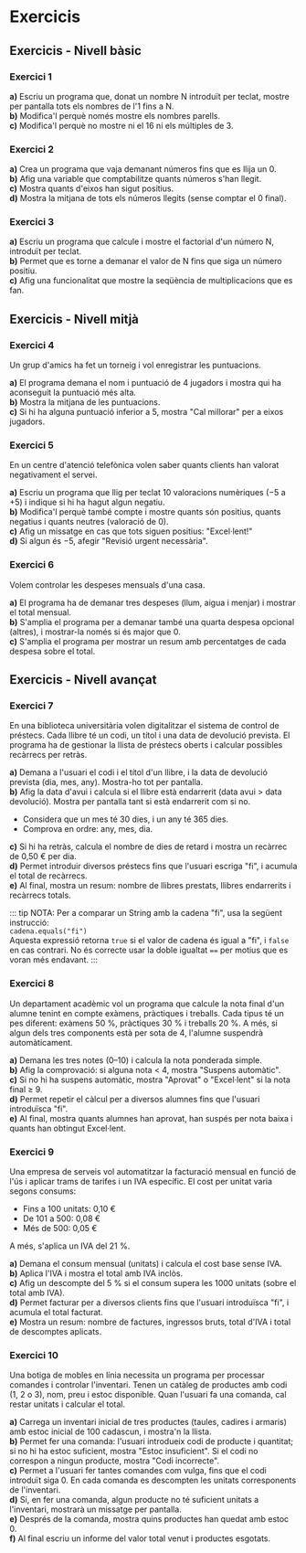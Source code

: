 # Exercicis

## Exercicis - Nivell bàsic

### Exercici 1

**a)** Escriu un programa que, donat un nombre N introduït per teclat, mostre per pantalla tots els nombres de l'1 fins a N.  
**b)** Modifica'l perquè només mostre els nombres parells.  
**c)** Modifica'l perquè no mostre ni el 16 ni els múltiples de 3.

### Exercici 2

**a)** Crea un programa que vaja demanant números fins que es llija un 0.  
**b)** Afig una variable que comptabilitze quants números s'han llegit.  
**c)** Mostra quants d'eixos han sigut positius.  
**d)** Mostra la mitjana de tots els números llegits (sense comptar el 0 final).

### Exercici 3

**a)** Escriu un programa que calcule i mostre el factorial d'un número N, introduït per teclat.  
**b)** Permet que es torne a demanar el valor de N fins que siga un número positiu.  
**c)** Afig una funcionalitat que mostre la seqüència de multiplicacions que es fan.

## Exercicis - Nivell mitjà

### Exercici 4

Un grup d'amics ha fet un torneig i vol enregistrar les puntuacions.

**a)** El programa demana el nom i puntuació de 4 jugadors i mostra qui ha aconseguit la puntuació més alta.  
**b)** Mostra la mitjana de les puntuacions.  
**c)** Si hi ha alguna puntuació inferior a 5, mostra "Cal millorar" per a eixos jugadors.

### Exercici 5

En un centre d'atenció telefònica volen saber quants clients han valorat negativament el servei.

**a)** Escriu un programa que llig per teclat 10 valoracions numèriques (−5 a +5) i indique si hi ha hagut algun negatiu.  
**b)** Modifica'l perquè també compte i mostre quants són positius, quants negatius i quants neutres (valoració de 0).  
**c)** Afig un missatge en cas que tots siguen positius: "Excel·lent!"  
**d)** Si algun és −5, afegir "Revisió urgent necessària".  

### Exercici 6

Volem controlar les despeses mensuals d'una casa.

**a)** El programa ha de demanar tres despeses (llum, aigua i menjar) i mostrar el total mensual.  
**b)** S'amplia el programa per a demanar també una quarta despesa opcional (altres), i mostrar-la només si és major que 0.  
**c)** S'amplia el programa per mostrar un resum amb percentatges de cada despesa sobre el total.  

## Exercicis - Nivell avançat

### Exercici 7

En una biblioteca universitària volen digitalitzar el sistema de control de préstecs. Cada llibre té un codi, un títol i una data de devolució prevista. El programa ha de gestionar la llista de préstecs oberts i calcular possibles recàrrecs per retràs.

**a)** Demana a l'usuari el codi i el títol d'un llibre, i la data de devolució prevista (dia, mes, any). Mostra-ho tot per pantalla.  
**b)** Afig la data d'avui i calcula si el llibre està endarrerit (data avui > data devolució). Mostra per pantalla tant si està endarrerit com si no.  

- Considera que un mes té 30 dies, i un any té 365 dies.
- Comprova en ordre: any, mes, dia.

**c)** Si hi ha retràs, calcula el nombre de dies de retard i mostra un recàrrec de 0,50 € per dia.  
**d)** Permet introduir diversos préstecs fins que l'usuari escriga "fi", i acumula el total de recàrrecs.  
**e)** Al final, mostra un resum: nombre de llibres prestat­s, llibres endarrerits i recàrrecs totals.

::: tip NOTA:
Per a comparar un String amb la cadena "fi", usa la següent instrucció:  
`cadena.equals("fi")`  
Aquesta expressió retorna `true` si el valor de cadena és igual a "fi", i `false` en cas contrari. No és correcte usar la doble igualtat `==` per motius que es voran més endavant.
:::

### Exercici 8

Un departament acadèmic vol un programa que calcule la nota final d'un alumne tenint en compte exàmens, pràctiques i treballs. Cada tipus té un pes diferent: exàmens 50 %, pràctiques 30 % i treballs 20 %. A més, si algun dels tres components està per sota de 4, l'alumne suspendrà automàticament.

**a)** Demana les tres notes (0–10) i calcula la nota ponderada simple.  
**b)** Afig la comprovació: si alguna nota < 4, mostra "Suspens automàtic".  
**c)** Si no hi ha suspens automàtic, mostra "Aprovat" o "Excel·lent" si la nota final ≥ 9.  
**d)** Permet repetir el càlcul per a diversos alumnes fins que l'usuari introduïsca "fi".  
**e)** Al final, mostra quants alumnes han aprovat, han suspés per nota baixa i quants han obtingut Excel·lent.

### Exercici 9

Una empresa de serveis vol automatitzar la facturació mensual en funció de l'ús i aplicar trams de tarifes i un IVA específic. El cost per unitat varia segons consums:

- Fins a 100 unitats: 0,10 €
- De 101 a 500: 0,08 €
- Més de 500: 0,05 €

A més, s'aplica un IVA del 21 %.

**a)** Demana el consum mensual (unitats) i calcula el cost base sense IVA.  
**b)** Aplica l'IVA i mostra el total amb IVA inclòs.  
**c)** Afig un descompte del 5 % si el consum supera les 1000 unitats (sobre el total amb IVA).  
**d)** Permet facturar per a diversos clients fins que l'usuari introduïsca "fi", i acumula el total facturat.  
**e)** Mostra un resum: nombre de factures, ingressos bruts, total d'IVA i total de descomptes aplicats.

### Exercici 10

Una botiga de mobles en línia necessita un programa per processar comandes i controlar l'inventari. Tenen un catàleg de productes amb codi (1, 2 o 3), nom, preu i estoc disponible. Quan l'usuari fa una comanda, cal restar unitats i calcular el total.

**a)** Carrega un inventari inicial de tres productes (taules, cadires i armaris) amb estoc inicial de 100 cadascun, i mostra'n la llista.  
**b)** Permet fer una comanda: l'usuari introdueix codi de producte i quantitat; si no hi ha estoc suficient, mostra "Estoc insuficient". Si el codi no correspon a ningun producte, mostra "Codi incorrecte".  
**c)** Permet a l'usuari fer tantes comandes com vulga, fins que el codi introduït siga 0. En cada comanda es descompten les unitats corresponents de l'inventari.  
**d)** Si, en fer una comanda, algun producte no té suficient unitats a l'inventari, mostrarà un missatge per pantalla.  
**e)** Després de la comanda, mostra quins productes han quedat amb estoc 0.  
**f)** Al final escriu un informe del valor total venut i productes esgotats.


<!--
---

## Exercicis - Nivell bàsic

1. Realitza un programa que mostre per pantalla els 20 primers nombres naturals (1, 2, 3... 20).
2. Realitza un programa que mostre els nombres parells compresos entre l'1 i el 200. Per a això utilitza un comptador i suma de 2 en 2.
3. Realitza un programa que mostre els nombres parells compresos entre l'1 i el 200. Aquesta vegada utilitza un comptador sumant d'1 en 1.
4. Realitza un programa que mostre els números des de l'1 fins a un número N que s'introduirà per teclat.

## Exercicis - Nivell mitjà

5. Realitza un programa que llija un número positiu N i calcule i visualitze la seua factorial N!
Sent el factorial:
0! = 1  
1! = 1  
2! = 2 *1  
3! = 3* 2*1  
N! = N* (N-1) *(N-2)........* 3 *2* 1  
6. Realitza un programa que llija 10 números no nuls i després mostre un missatge de si ha llegit algun número negatiu o no.
7. Realitza un programa que llija 10 números no nuls i després mostre un missatge indicant quants són positius i quants negatius.
8. Realitza un programa que llija una seqüència de números no nuls fins que s'introduïsca un 0, i després mostre si ha llegit algun número negatiu quants positius i quants negatius.
9. Realitza un programa que calcule i escriga la suma i el producte dels 10 primers nombres naturals.
10. Realitza un programa que llija una seqüència de notes (amb valors que van de 0 a 10) que acaba amb el valor -1 i ens diu si va haver-hi o no alguna nota amb valor 10.
11. Realitza un programa que sume independentment els parells i els imparells dels números compresos entre 100 i 200, i després mostre per pantalla totes dues sumes.
12. Realitza un programa que calcule el valor A elevat a B (A^B) sense fer ús de l'operador de potència (^), sent A i B valors introduïts per teclat, i després mostre el resultat per pantalla.
13. Realitza un programa on l'usuari "pensa" un número de l'1 al 100 i l'ordinador intenta endevinar-lo. És a dir, l'ordinador anirà proposant números una vegada i una altra fins a endevinar-lo (l'usuari haurà d'indicar-li a l'ordinador si és major, menor o igual al número que ha pensat).
14. Realitza un programa que donada una quantitat d'euros que l'usuari introdueix per teclat (múltiple de 5 €) mostrarà els bitllets de cada tipus que seran necessaris per a aconseguir aquesta quantitat (utilitzant bitllets de 500, 200, 100, 50, 20, 10 i 5). Cal indicar el mínim de bitllets possible. Per exemple, si l'usuari introdueix 145 el programa indicarà que serà necessari 1 bitllet de 100 €, 2 bitllets de 20 € i 1 bitllet de 5 € (no serà vàlid per exemple 29 bitllets de 5, que encara que sume 145 € no és el mínim nombre de bitllets possible).

## Exercicis - Nivell avançat

15. Realitza un programa que compte els múltiples de 3 des del 1 fins a un número que introduïm per teclat.
    - Exemple:

```plaintext
Dona'm un número: 13
Nombre de múltiples de 3: 4
```

16. Realitza un programa en java que demane un nombre primer (en castellà "número primo") positiu i ens diga si és primer o no.

```plaintext
Dis-me un número
És primer
```

17. Realitza un programa que llija i accepte únicament aquells números que siguen majors que l'últim donat, es a dir, l'anterior introudït. La introducció de números finalitza amb la introducció d'un 0. Al final es mostrarà:

     - El total de números introduïts, exclòs el 0.
     - El total de números fallats

```plaintext
Dis-me un número inicial: 20
Dis-me un número: 21
Dis-me un número: 8
Error, és menor.
Dis-me un número: 15
Dis-me un número: 10
Error, és menor.
Dis-me un número: 0
Total de números introduïts: 5
Número d'errors: 2
```

18.  Realitza un programa per a calcular la suma dels quadrats dels 5 primers nombres naturals.
19. Realitza un programa que lija un número i a continuació escriga el caràcter "*" tantes vegades com el valor numèric llegit. En aquells casos en què el valor llegit no siga positiu s'haurà d'escriure un únic asterisc.

```plaintext
Dis-me un número: 8
* * * * * * * *
```

20. Realitza un programa que demane un número enter N entre 0 i 20 i després mostre per pantalla els números des d'1 fins a N, un en cada línia, repetint cada número tantes vegades com el seu valor.

```plaintext
Dis-me un número: 5
1
22
333
4444
55555
```

21. Realitza un programa que demane dos números enters A i B, sent B major que A. Després visualitze els números des d'A fins a B i indique quants d'aquestos són parells.

```plaintext
Dis-me un número: 5
Dis-me un número major que l'anterior: 11
5 6 7 8 9 10 11
La quantitat de parells són: 3
```

22. Realitza un programa que demane un número i construïsca per pantalla la seua piràmide.

```plaintext
Dis-me un número per a realitzar la seua piràmide: 6
     *     
    ***
   *****
  *******
 *********
***********
```

## Exercicis d'ampliació

23. Escriu un programa que llija un número n d'un digit i imprimisca una piràmide de números amb n files com la següent.

Exemple:

```plaintext
   1   
  121
 12321
1234321
```

24. Escriu un programa que, donat un número enter positiu, ens diga quants són i quant sumen els dígits parells que conté. Els dígits parells es mostraran ordenadament d'esquerra a dreta. Per a fer-ho utilitzarem el tipus long en lloc de l'int per poder admetre números grans.

Exemple:

```plaintext
Introdueix un número enter positiu: 94026782
Dígits parells: 4 0 2 6 8 2
Suma dels dígits parells és: 22
```

25. Escriu un programa que diga si un número introduït per teclat és o no capicua. Els números capicua es lligen igual cap endavant i cap endarrere. El programa acceptarà números de qualsevol longitud dins del permesos en el tipus de dades long.

Exemple:

```plaintext
Introdueix un número enter positiu: 2019102
El 2019102 es capicua.
```

26. Realitza un programa que calcule el màxim, mínim i mitjana d'una sèrie de nombres enters positius introduïts per teclat. El programa acabarà quan l'usuari introduïsca un nombre primer. Aquest darrer número no es tindrà en compte per als càlculs. El programa ha d'indicar també quants números ha introduït l'usuari (sense comptar el número primer que serveix per eixir).

Exemple:

```plaintext
Introdueix números enters positius. Per finalitzar, introdueix un número primer:
Introdueix número: 6
Introdueix número: 8
Introdueix número: 15
Introdueix número: 12
Introdueix número: 23
Has introduït 4 números no primers.
Màxim: 15
Mínim: 6
Mitjana: 10.25
```

27. Implementa el joc pedra, paper i tisora. Primer, l'usuari introdueix la seva jugada i després l'ordinador genera a l'atzar una de les opcions. Si l'usuari introduïu una opció incorrecta, el programa haurà de mostrar un missatge de error.

-->